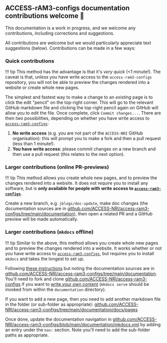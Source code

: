 ## ACCESS-rAM3-configs documentation contributions welcome 🙏
This documentation is a work in progress, and we welcome any contributions, including corrections and suggestions.

All contributions are welcome but we would particularly appreciate text suggestions (below). Contributions can be made in a few ways:

### Quick contributions 
!!! tip
    This method has the advantage is that it's *very quick* (<1 minute!). The caveat is that, unless you have write access to the `access-ram3-configs` repository, you will not be able to preview the changes rendered into a website or create whole new pages. <br>

The simplest and fastest way to make a change to an _existing_ page is to click the edit "pencil" on the top-right corner. This will go to the relevant GitHub markdown file and clicking the top-right pencil again on GitHub will allow you to edit the file. Once complete, click `Commit changes...`. There are then _two_ possibilities, depending on whether you have  write access to [`access-ram3-configs`](https://github.com/ACCESS-NRI/access-ram3-configs): 

1.  **No write access** (e.g. you are not part of the `ACCESS-NRI` GitHub organisation): this will prompt you to make a fork and then a pull request (less than 1 minute!). 
1.  **You have write access**: please commit changes on a new branch and then use a pull request (this relates to the next option). 

### Larger contributions (online PR-previews)
!!! tip
    This method allows you create whole new pages, and to preview the changes rendered into a website. It does not require you to install any software, but is **only available for people with write access to [`access-ram3-configs`](https://github.com/ACCESS-NRI/access-ram3-configs)**.<br>

Create a new branch, e.g. `jblogs/doc-update`, make doc changes (the documentation sources are in [github.com/ACCESS-NRI/access-ram3-configs/tree/main/documentation](https://github.com/ACCESS-NRI/access-ram3-configs/tree/main/documentation)), then open a related PR and a GitHub preview will be made automatically.

### Larger contributions (`mkdocs` offline)
!!! tip
    Similar to the above, this method allows you create whole new pages and to preview the changes rendered into a website. It works whether or not you have write access to [`access-ram3-configs`](https://github.com/ACCESS-NRI/access-ram3-configs), but requires you to install `mkdocs` and takes the longest to set up.<br>

Following [these instructions](https://docs.access-hive.org.au/about/contribute/contribute_on_github/) but noting the documentation sources are in [github.com/ACCESS-NRI/access-ram3-configs/tree/main/documentation](https://github.com/ACCESS-NRI/access-ram3-configs/tree/main/documentation). You'll need to fork and clone [github.com/ACCESS-NRI/access-ram3-configs](https://github.com/ACCESS-NRI/access-ram3-configs) if you want to [write your own content](https://docs.access-hive.org.au/about/contribute/contribute_on_github/) (`mkdocs serve` should be invoked from within the `documentation` directory).

If you want to add a new page, then you need to add another markdown file in the folder (or sub-folder as appropriate):
[github.com/ACCESS-NRI/access-ram3-configs/tree/main/documentation/docs/pages](https://github.com/ACCESS-NRI/access-ram3-configs/tree/main/documentation/docs/pages)

Once done, update the documentation navigation in [github.com/ACCESS-NRI/access-ram3-configs/blob/main/documentation/mkdocs.yml](https://github.com/ACCESS-NRI/access-ram3-configs/blob/main/documentation/mkdocs.yml) by adding an entry under the `nav:` section. Note you'll need to add the sub-folder paths as appropriate.

